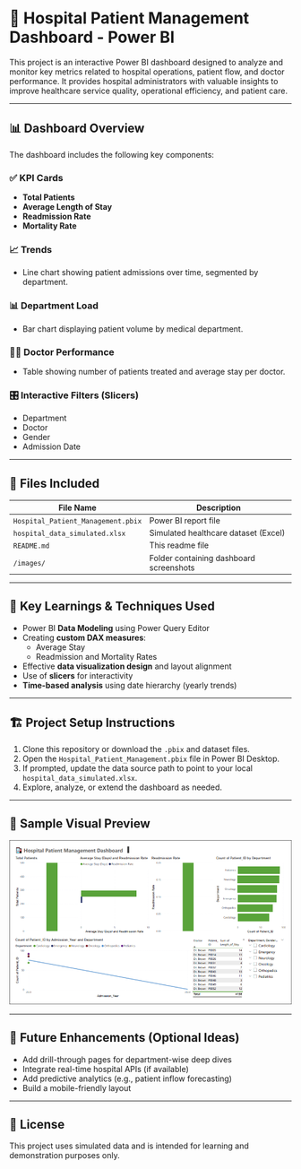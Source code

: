 # 🏥 Hospital Patient Management Dashboard - Power BI

This project is an interactive Power BI dashboard designed to analyze and monitor key metrics related to hospital operations, patient flow, and doctor performance. It provides hospital administrators with valuable insights to improve healthcare service quality, operational efficiency, and patient care.

---

## 📊 Dashboard Overview

The dashboard includes the following key components:

### ✅ KPI Cards
- **Total Patients**
- **Average Length of Stay**
- **Readmission Rate**
- **Mortality Rate**

### 📈 Trends
- Line chart showing patient admissions over time, segmented by department.

### 📊 Department Load
- Bar chart displaying patient volume by medical department.

### 👨‍⚕️ Doctor Performance
- Table showing number of patients treated and average stay per doctor.

### 🎛️ Interactive Filters (Slicers)
- Department
- Doctor
- Gender
- Admission Date

---

## 📁 Files Included

| File Name                         | Description                                |
|----------------------------------|--------------------------------------------|
| `Hospital_Patient_Management.pbix` | Power BI report file                        |
| `hospital_data_simulated.xlsx`     | Simulated healthcare dataset (Excel)        |
| `README.md`                        | This readme file                           |
| `/images/`                   | Folder containing dashboard screenshots     |

---

## 🧠 Key Learnings & Techniques Used

- Power BI **Data Modeling** using Power Query Editor
- Creating **custom DAX measures**:
  - Average Stay
  - Readmission and Mortality Rates
- Effective **data visualization design** and layout alignment
- Use of **slicers** for interactivity
- **Time-based analysis** using date hierarchy (yearly trends)

---

## 🏗️ Project Setup Instructions

1. Clone this repository or download the `.pbix` and dataset files.
2. Open the `Hospital_Patient_Management.pbix` file in Power BI Desktop.
3. If prompted, update the data source path to point to your local `hospital_data_simulated.xlsx`.
4. Explore, analyze, or extend the dashboard as needed.

---

## 🧪 Sample Visual Preview

![Dashboard Screenshot](images/dashboard.png)

---

## 🚀 Future Enhancements (Optional Ideas)

- Add drill-through pages for department-wise deep dives
- Integrate real-time hospital APIs (if available)
- Add predictive analytics (e.g., patient inflow forecasting)
- Build a mobile-friendly layout

---

## 📌 License

This project uses simulated data and is intended for learning and demonstration purposes only.
